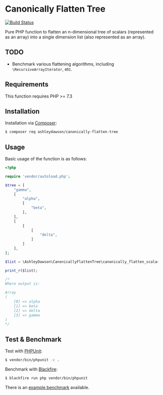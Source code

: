 Canonically Flatten Tree
========================

[![Build Status](https://travis-ci.org/AshleyDawson/CanonicallyFlattenTree.svg?branch=master)](https://travis-ci.org/AshleyDawson/CanonicallyFlattenTree)

Pure PHP function to flatten an n-dimensional tree of scalars (represented as an array) into
a single dimension list (also represented as an array).

TODO
----

* Benchmark various flattening algorithms, including `\RecursiveArrayIterator`, etc.

Requirements
------------

This function requires PHP >= 7.3

Installation
------------

Installation via [Composer](https://getcomposer.org/):

```bash
$ composer req ashleydawson/canonically-flatten-tree
```

Usage
-----

Basic usage of the function is as follows:

```php
<?php

require 'vendor/autoload.php';

$tree = [
    "gamma", 
    [
        "alpha", 
        [
            "beta",
        ],
    ], 
    [
        [
            [
                "delta",
            ]
        ]
    ],
];

$list = \AshleyDawson\CanonicallyFlattenTree\canonically_flatten_scalar_tree($tree);

print_r($list);

/*
Where output is:

Array
(
    [0] => alpha
    [1] => beta
    [2] => delta
    [3] => gamma
)
*/
```

Test & Benchmark
----------------

Test with [PHPUnit](https://phpunit.de/):

```bash 
$ vendor/bin/phpunit -c .
```

Benchmark with [Blackfire](https://blackfire.io/):

```bash
$ blackfire run php vendor/bin/phpunit 
```

There is an [example benchmark](https://blackfire.io/profiles/3c6772a5-8c64-477d-9f8a-c80698ad9ff9/graph) available.
